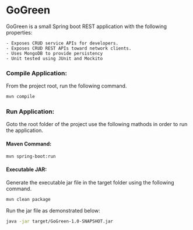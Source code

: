 # GoGreen
GoGreen is a small Spring boot REST application with the following properties:

	- Exposes CRUD service APIs for developers.
	- Exposes CRUD REST APIs toward network clients.
	- Uses MongoDB to provide persistency
	- Unit tested using JUnit and Mockito

### Compile Application:
From the project root, run the following command.
```bash
mvn compile
```

### Run Application:
Goto the root folder of the project use the following mathods in order to run the application.

#### Maven Command:

```bash
mvn spring-boot:run
```

#### Executable JAR:
Generate the executable jar file in the target folder using the following command.

```bash
mvn clean package 
```

Run the jar file as demonstrated below:

```bash
java -jar target/GoGreen-1.0-SNAPSHOT.jar
```
